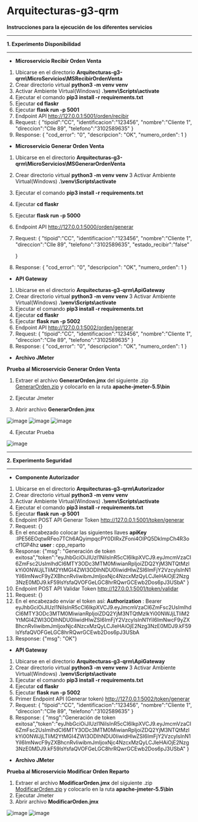 # Arquitecturas-g3-qrm


**Instrucciones para la ejecución de los diferentes servicios**

***
**1. Experimento Disponibilidad**
****

- **Microservicio Recibir Orden Venta**

1. Ubicarse en el directorio **Arquitecturas-g3-qrm\MicroServicios\MSRecibirOrdenVenta**
2. Crear directorio virtual **python3 -m venv venv**
3. Activar Ambiente Virtual(Windows) **.\venv\Scripts\activate**
4. Ejecutar el comando **pip3 install -r requirements.txt**
5. Ejecutar **cd flaskr**
6. Ejecutar **flask run -p 5001**
7. Endpoint API http://127.0.0.1:5001/orden/recibir
8. Request: {
     "tipoid":"CC",
     "identificacion":"123456",
     "nombre":"Cliente 1",
     "direccion":"Clle 89",
     "telefono":"3102589635"
    }
 9. Response: {
        "cod_error": "0",
        "descripcion": "OK",
        "numero_orden": 1
    }

- **Microservicio Generar Orden Venta**

1. Ubicarse en el directorio **Arquitecturas-g3-qrm\MicroServicios\MSGenerarOrdenVenta**
2. Crear directorio virtual **python3 -m venv venv**
3 Activar Ambiente Virtual(Windows) **.\venv\Scripts\activate**
4. Ejecutar el comando **pip3 install -r requirements.txt**
5. Ejecutar **cd flaskr**
6. Ejecutar **flask run -p 5000**
7. Endpoint API http://127.0.0.1:5000/orden/generar
8. Request: 
     {
 "tipoid":"CC",
     "identificacion":"123456",
     "nombre":"Cliente 1",
     "direccion":"Clle 89",
     "telefono":"3102589635",
     "estado_recibir":"false"

    }
 9. Response: 
    {
        "cod_error": "0",
        "descripcion": "OK",
        "numero_orden": 1
    }

- **API Gateway**

1. Ubicarse en el directorio **Arquitecturas-g3-qrm\ApiGateway**
2. Crear directorio virtual **python3 -m venv venv**
3 Activar Ambiente Virtual(Windows) **.\venv\Scripts\activate**
4. Ejecutar el comando **pip3 install -r requirements.txt**
5. Ejecutar **cd flaskr**
6. Ejecutar **flask run -p 5002**
7. Endpoint API http://127.0.0.1:5002/orden/generar
8. Request: 
     {
      "tipoid":"CC",
      "identificacion":"123456",
      "nombre":"Cliente 1",
      "direccion":"Clle 89",
      "telefono":"3102589635"
    }
 9. Response: 
    {
      "cod_error": "0",
      "descripcion": "OK",
      "numero_orden": 1
    }
    
 - **Archivo JMeter**
 
 **Prueba al Microservicio Generar Orden Venta**
 
 1. Extraer el archivo **GenerarOrden.jmx** del siguiente .zip [GenerarOrden.zip](https://github.com/neztoring/Arquitecturas-g3-qrm/files/10829024/GenerarOrden.zip) y colocarlo en la ruta **apache-jmeter-5.5\bin**
   
 2. Ejecutar Jmeter
 3. Abrir archivo **GenerarOrden.jmx**
 
 ![image](https://user-images.githubusercontent.com/20029761/221299313-7cbc92f5-bcf6-4c1c-b70b-20ecb3057cdb.png)
![image](https://user-images.githubusercontent.com/20029761/221299460-0e081803-94d3-4f12-9c69-c6419be2c574.png)
![image](https://user-images.githubusercontent.com/20029761/221299533-28c804c6-4a04-4ed3-b3df-fd23d7d39f2b.png)
 
 4. Ejecutar Prueba
 
 ![image](https://user-images.githubusercontent.com/20029761/221299584-0689bf16-f98e-4372-bf14-afde3945857e.png)


***
**2. Experimento Seguridad**
****

- **Componente Autorizador**


1. Ubicarse en el directorio **Arquitecturas-g3-qrm\Autorizador**
2. Crear directorio virtual **python3 -m venv venv**
3. Activar Ambiente Virtual(Windows) **.\venv\Scripts\activate**
4. Ejecutar el comando **pip3 install -r requirements.txt**
5. Ejecutar **flask run -p 5001**
6. Endpoint POST API Generar Token http://127.0.0.1:5001/token/generar
7. Request: {}
8. En el encabezado colocar las siguientes llaves **apiKey** :IPE56EOqtwRFeo7TCh6AQyimpqcPY0DIRxZFoni4OIPQ5DklmpCh4R3ocf1GP4hz **user** : cpp_reparto
9. Response: {"msg": "Generación de token exitosa","token":"eyJhbGciOiJIUzI1NiIsInR5cCI6IkpXVCJ9.eyJmcmVzaCI6ZmFsc2UsImlhdCI6MTY3ODc3MTM0MiwianRpIjoiZDQ2YjM3NTQtMzlkYi00NWJjLTliM2YtMGI4ZWI3ODlhNDU0IiwidHlwZSI6ImFjY2VzcyIsInN1YiI6ImNwcF9yZXBhcnRvIiwibmJmIjoxNjc4NzcxMzQyLCJleHAiOjE2Nzg3NzE0MDJ9.kF59lsYsfaQVOFGeLGC8hrRQwrGCEwb2Dos6pJ3USbA" }
10. Endpoint POST API Validar Token http://127.0.0.1:5001/token/validar
11. Request: {}
12. En el encabezado enviar el token así: **Authorization** : Bearer eyJhbGciOiJIUzI1NiIsInR5cCI6IkpXVCJ9.eyJmcmVzaCI6ZmFsc2UsImlhdCI6MTY3ODc3MTM0MiwianRpIjoiZDQ2YjM3NTQtMzlkYi00NWJjLTliM2YtMGI4ZWI3ODlhNDU0IiwidHlwZSI6ImFjY2VzcyIsInN1YiI6ImNwcF9yZXBhcnRvIiwibmJmIjoxNjc4NzcxMzQyLCJleHAiOjE2Nzg3NzE0MDJ9.kF59lsYsfaQVOFGeLGC8hrRQwrGCEwb2Dos6pJ3USbA
13. Response: {"msg": "OK"}

- **API Gateway**

1. Ubicarse en el directorio **Arquitecturas-g3-qrm\ApiGateway**
2. Crear directorio virtual **python3 -m venv venv**
3 Activar Ambiente Virtual(Windows) **.\venv\Scripts\activate**
4. Ejecutar el comando **pip3 install -r requirements.txt**
5. Ejecutar **cd flaskr**
6. Ejecutar **flask run -p 5002**
7. Primer Endpoint API (Generar token) http://127.0.0.1:5002/token/generar
8. Request: 
     {
      "tipoid":"CC",
      "identificacion":"123456",
      "nombre":"Cliente 1",
      "direccion":"Clle 89",
      "telefono":"3102589635"
    }
 9. Response: 
    {
      "msg":"Generación de token exitosa","token":"eyJhbGciOiJIUzI1NiIsInR5cCI6IkpXVCJ9.eyJmcmVzaCI6ZmFsc2UsImlhdCI6MTY3ODc3MTM0MiwianRpIjoiZDQ2YjM3NTQtMzlkYi00NWJjLTliM2YtMGI4ZWI3ODlhNDU0IiwidHlwZSI6ImFjY2VzcyIsInN1YiI6ImNwcF9yZXBhcnRvIiwibmJmIjoxNjc4NzcxMzQyLCJleHAiOjE2Nzg3NzE0MDJ9.kF59lsYsfaQVOFGeLGC8hrRQwrGCEwb2Dos6pJ3USbA"
    }

- **Archivo JMeter**
 
**Prueba al Microservicio Modificar Orden Reparto**
 
1. Extraer el archivo **ModificarOrden.jmx** del siguiente .zip [ModificarOrden.zip](https://github.com/neztoring/Arquitecturas-g3-qrm/files/11013194/ModificarOrden.zip)
y colocarlo en la ruta **apache-jmeter-5.5\bin**   
2. Ejecutar Jmeter
3. Abrir archivo **ModificarOrden.jmx**

![image](https://user-images.githubusercontent.com/98714375/226243059-fca8379f-c7b6-4c68-8cb4-ff999dc2c0c3.png)
![image](https://user-images.githubusercontent.com/98714375/226243108-cf27cb78-ccef-4f7b-97ec-24565e836cfd.png)
